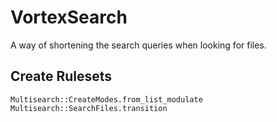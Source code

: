 # VortexSearch
A way of shortening the search queries when looking for files.

## Create Rulesets
~~~
Multisearch::CreateModes.from_list_modulate
Multisearch::SearchFiles.transition
~~~
